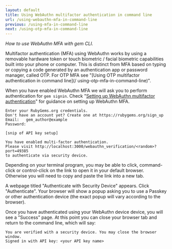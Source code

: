 ```yaml
---
layout: default
title: Using WebAuthn multifactor authentication in command line
url: /using-webauthn-mfa-in-command-line
previous: /using-mfa-in-command-line
next: /using-otp-mfa-in-command-line
---
```

<em class="t-gray">How to use WebAuthn MFA with gem CLI.</em>

Multifactor authentication (MFA) using WebAuthn works by using a
removable hardware token or touch biometric / facial biometric capabilities built
into your phone or computer. This is distinct from MFA based on typing or copying
a code generated by an authentication app or password manager, called OTP. For
OTP MFA see "[Using OTP multifactor authentication in command line](/ using-otp-mfa-in-command-line)".

When you have enabled WebAuthn MFA we will ask you to perform authentication for
`gem signin`. Check "[Setting up WebAuthn multifactor authentication](/setting-up-webauthn-multifactor-authentication)"
for guidance on setting up WebAuthn MFA.

    Enter your RubyGems.org credentials.
    Don't have an account yet? Create one at https://rubygems.org/sign_up
    Email:   gem_author@example
    Password:

    [snip of API key setup]

    You have enabled multi-factor authentication.
    Please visit http://localhost:3000/webauthn_verification/<random>?port=49385
    to authenticate via security device.

Depending on your terminal program, you may be able to click, command-click or
control-click on the link to open it in your default browser. Otherwise you will
need to copy and paste the link into a new tab.

A webpage titled "Authenticate with Security Device" appears. Click "Authenticate".
Your browser will show a popup asking you to use a Passkey or other authentication
device (the exact popup will vary according to the browser).

Once you have authenticated using your WebAuthn device device, you will see a
"Success" page. At this point you can close your browser tab and return to the
command line, which will say:

    You are verified with a security device. You may close the browser window.
    Signed in with API key: <your API key name>
